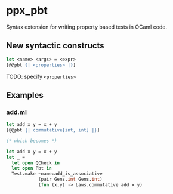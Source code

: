 ppx_pbt
=========
Syntax extension for writing property based tests in OCaml code.

New syntactic constructs
--------------------------
```ocaml
let <name> <args> = <expr>
[@@pbt {| <properties> |}]
```

TODO: specify `<properties>`

Examples
---------

### add.ml

```ocaml
let add x y = x + y
[@@pbt {| commutative[int, int] |}]

(* which becomes *)

let add x y = x + y
let _ =
  let open QCheck in
  let open Pbt in
  Test.make ~name:add_is_associative
	        (pair Gens.int Gens.int)
			(fun (x,y) -> Laws.commutative add x y)
```

